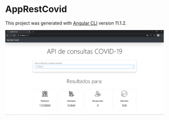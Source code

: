# AppRestCovid

This project was generated with [Angular CLI](https://github.com/angular/angular-cli) version 11.1.2.

![Proyecto en Angular 11](src/assets/img/pantallazo.png)